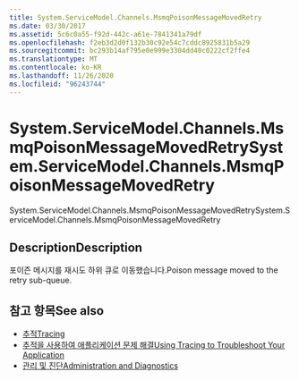 ```yaml
---
title: System.ServiceModel.Channels.MsmqPoisonMessageMovedRetry
ms.date: 03/30/2017
ms.assetid: 5c6c0a55-f92d-442c-a61e-7841341a79df
ms.openlocfilehash: f2eb3d2d0f132b30c92e54c7cddc8925831b5a29
ms.sourcegitcommit: bc293b14af795e0e999e3304dd40c0222cf2ffe4
ms.translationtype: MT
ms.contentlocale: ko-KR
ms.lasthandoff: 11/26/2020
ms.locfileid: "96243744"
---
```

# <a name="systemservicemodelchannelsmsmqpoisonmessagemovedretry"></a><span data-ttu-id="f59bd-102">System.ServiceModel.Channels.MsmqPoisonMessageMovedRetry</span><span class="sxs-lookup"><span data-stu-id="f59bd-102">System.ServiceModel.Channels.MsmqPoisonMessageMovedRetry</span></span>

<span data-ttu-id="f59bd-103">System.ServiceModel.Channels.MsmqPoisonMessageMovedRetry</span><span class="sxs-lookup"><span data-stu-id="f59bd-103">System.ServiceModel.Channels.MsmqPoisonMessageMovedRetry</span></span>  
  
## <a name="description"></a><span data-ttu-id="f59bd-104">Description</span><span class="sxs-lookup"><span data-stu-id="f59bd-104">Description</span></span>  

 <span data-ttu-id="f59bd-105">포이즌 메시지를 재시도 하위 큐로 이동했습니다.</span><span class="sxs-lookup"><span data-stu-id="f59bd-105">Poison message moved to the retry sub-queue.</span></span>  
  
## <a name="see-also"></a><span data-ttu-id="f59bd-106">참고 항목</span><span class="sxs-lookup"><span data-stu-id="f59bd-106">See also</span></span>

- [<span data-ttu-id="f59bd-107">추적</span><span class="sxs-lookup"><span data-stu-id="f59bd-107">Tracing</span></span>](index.md)
- [<span data-ttu-id="f59bd-108">추적을 사용하여 애플리케이션 문제 해결</span><span class="sxs-lookup"><span data-stu-id="f59bd-108">Using Tracing to Troubleshoot Your Application</span></span>](using-tracing-to-troubleshoot-your-application.md)
- [<span data-ttu-id="f59bd-109">관리 및 진단</span><span class="sxs-lookup"><span data-stu-id="f59bd-109">Administration and Diagnostics</span></span>](../index.md)
